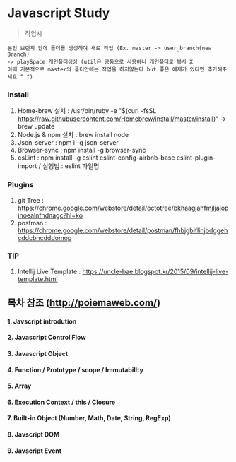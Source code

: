 # Javascript Study
> 작업시  
```text
본인 브랜치 안에 폴더를 생성하여 새로 작업 (Ex. master -> user_branch(new Branch) 
-> playSpace 개인폴더생성 (util은 공통으로 사용하니 개인폴더로 복사 X
이때 기본적으로 master의 폴더안에는 작업을 하지않는다 but 좋은 예제가 있다면 추가해주세요 ^.^)
```
### Install
1. Home-brew 설치 : /usr/bin/ruby -e "$(curl -fsSL https://raw.githubusercontent.com/Homebrew/install/master/install)" -> brew update
2. Node.js & npm 설치 : brew install node
3. Json-server : npm i -g json-server
4. Browser-sync : npm install -g browser-sync    
5. esLint : npm install -g eslint eslint-config-airbnb-base eslint-plugin-import / 실행법 : eslint 파일명

### Plugins
1. git Tree : https://chrome.google.com/webstore/detail/octotree/bkhaagjahfmjljalopjnoealnfndnagc?hl=ko
2. postman : https://chrome.google.com/webstore/detail/postman/fhbjgbiflinjbdggehcddcbncdddomop

### TIP
1. Intellij Live Template : https://uncle-bae.blogspot.kr/2015/09/intellij-live-template.html

## 목차 참조 (http://poiemaweb.com/)
#### 1. Javscript introdution
#### 2. Javascript Control Flow
#### 3. Javascript Object
#### 4. Function / Prototype / scope / Immutabillty 
#### 5. Array 
#### 6. Execution Context / this / Closure
#### 7. Built-in Object (Number, Math, Date, String, RegExp)
#### 8. Javscript DOM
#### 9. Javscript Event
 



